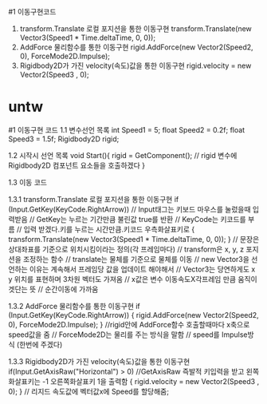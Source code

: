 
#1 이동구현코드
1. transform.Translate 로컬 포지션을 통한 이동구현
transform.Translate(new Vector3(Speed1 * Time.deltaTime, 0, 0));
2. AddForce 물리함수를 통한 이동구현
rigid.AddForce(new Vector2(Speed2, 0), ForceMode2D.Impulse);
3. Rigidbody2D가 가진 velocity(속도)값을 통한 이동구현
rigid.velocity = new Vector2(Speed3 , 0);

# untw
#1 이동구현 코드
  1.1 변수선언 목록
  int Speed1 = 5;
  float Speed2 = 0.2f;
  float Speed3 = 1.5f;
  Rigidbody2D rigid;

  1.2 시작시 선언 목록
  void Start(){
    rigid = GetComponent<Rigidbody2D>();
    // rigid 변수에 Rigidbody2D 컴포넌트 요소들을 호출하겠다
  }

  1.3 이동 코드

  1.3.1 transform.Translate 로컬 포지션을 통한 이동구현
    if (Input.GetKey(KeyCode.RightArrow))
        // Input태그는 키보드 마우스를 눌렀을때 입력받음
        // GetKey는 누르는 기간만큼 불린값 true를 반환
        // KeyCode는 키코드를 부름
        // 입력 받겠다.키를 누르는 시간만큼.키코드 우측화살표키로
    { transform.Translate(new Vector3(Speed1 * Time.deltaTime, 0, 0)); }
        // 문장은 상대좌표를 기준으로 위치시킴이라는 정의(각 프레임마다)
        // transform은 x, y, z 포지션을 조정하는 함수
        // translate는 물체를 기준으로 물체를 이동
        // new Vector3을 선언하는 이유는 계속해서 프레임당 값을 업데이트 해야해서
        // Vector3는 당연하게도 x y 위치를 표현하며 3차원 벡터도 가져옴
        // x값은 변수 이동속도X각프레임 만큼 움직이겟단는 뜻 
        // 순간이동에 가까움

  1.3.2 AddForce 물리함수를 통한 이동구현
    if (Input.GetKey(KeyCode.RightArrow))
    { rigid.AddForce(new Vector2(Speed2, 0), ForceMode2D.Impulse); }
        //rigid안에 AddForce함수 호출할때마다 x축으로 speed값을 줌
        // ForceMode2D는 물리를 주는 방식을 말함
        // speed를 Impulse방식 (한번에 주겠다)

  1.3.3 Rigidbody2D가 가진 velocity(속도)값을 통한 이동구현
    if(Input.GetAxisRaw("Horizontal") > 0)
    //GetAxisRaw 즉발적 키입력을 받고 왼쪽화살표키는 -1 오른쪽화살표키 1을 출력함
      { rigid.velocity = new Vector2(Speed3 , 0); }
      // 리지드 속도값에 벡터값x에 Speed를 할당해줌;

